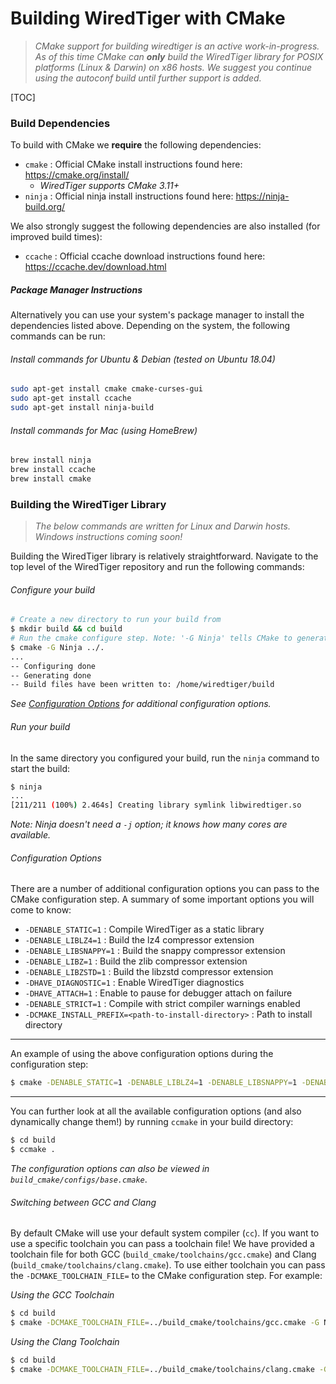 # Building WiredTiger with CMake
> *CMake support for building wiredtiger is an active work-in-progress. As of this time CMake can **only** build the WiredTiger library for POSIX platforms (Linux & Darwin) on x86 hosts. We suggest you continue using the autoconf build until further support is added.*

[TOC]

### Build Dependencies

To build with CMake we **require** the following dependencies:

* `cmake` : Official CMake install instructions found here: https://cmake.org/install/
  * *WiredTiger supports CMake 3.11+*
* `ninja` : Official ninja install instructions found here: https://ninja-build.org/

We also strongly suggest the following dependencies are also installed (for improved build times):

* `ccache` : Official ccache download instructions found here: https://ccache.dev/download.html

##### Package Manager Instructions

Alternatively you can use your system's package manager to install the dependencies listed above. Depending on the system, the following commands can be run:

###### Install commands for Ubuntu & Debian (tested on Ubuntu 18.04)

```bash
sudo apt-get install cmake cmake-curses-gui
sudo apt-get install ccache
sudo apt-get install ninja-build
```

###### Install commands for Mac (using HomeBrew)

```bash
brew install ninja
brew install ccache
brew install cmake
```



### Building the WiredTiger Library

> *The below commands are written for Linux and Darwin hosts. Windows instructions coming soon!*

Building the WiredTiger library is relatively straightforward. Navigate to the top level of the WiredTiger repository and run the following commands:

###### Configure your build

```bash
# Create a new directory to run your build from
$ mkdir build && cd build
# Run the cmake configure step. Note: '-G Ninja' tells CMake to generate a ninja build
$ cmake -G Ninja ../.
...
-- Configuring done
-- Generating done
-- Build files have been written to: /home/wiredtiger/build
```

*See [Configuration Options](#configuration-options) for additional configuration options.*

###### Run your build

In the same directory you configured your build, run the `ninja` command to start the build:

```bash
$ ninja
...
[211/211 (100%) 2.464s] Creating library symlink libwiredtiger.so
```

*Note: Ninja doesn't need a `-j` option; it knows how many cores are available.*

###### Configuration Options

There are a number of additional configuration options you can pass to the CMake configuration step. A summary of some important options you will come to know:

* `-DENABLE_STATIC=1` : Compile WiredTiger as a static library
* `-DENABLE_LIBLZ4=1` : Build the lz4 compressor extension
* `-DENABLE_LIBSNAPPY=1` : Build the snappy compressor extension
* `-DENABLE_LIBZ=1` : Build the zlib compressor extension
* `-DENABLE_LIBZSTD=1` : Build the libzstd compressor extension
* `-DHAVE_DIAGNOSTIC=1` : Enable WiredTiger diagnostics
* `-DHAVE_ATTACH=1` : Enable to pause for debugger attach on failure
* `-DENABLE_STRICT=1` : Compile with strict compiler warnings enabled
* `-DCMAKE_INSTALL_PREFIX=<path-to-install-directory>` : Path to install directory

---

An example of using the above configuration options during the configuration step:

```bash
$ cmake -DENABLE_STATIC=1 -DENABLE_LIBLZ4=1 -DENABLE_LIBSNAPPY=1 -DENABLE_LIBZ=1 -DENABLE_LIBZSTD=1 -DHAVE_DIAGNOSTIC=1 -DHAVE_ATTACH=1 -DENABLE_STRICT=1 -G Ninja ../.
```

---

You can further look at all the available configuration options (and also dynamically change them!) by running `ccmake` in your build directory:

```bash
$ cd build
$ ccmake .
```

*The configuration options can also be viewed in `build_cmake/configs/base.cmake`*.

###### Switching between GCC and Clang

By default CMake will use your default system compiler (`cc`). If you want to use a specific toolchain you can pass a toolchain file! We have provided a toolchain file for both GCC (`build_cmake/toolchains/gcc.cmake`) and Clang (`build_cmake/toolchains/clang.cmake`). To use either toolchain you can pass the `-DCMAKE_TOOLCHAIN_FILE=` to the CMake configuration step. For example:

*Using the GCC Toolchain*

```bash
$ cd build
$ cmake -DCMAKE_TOOLCHAIN_FILE=../build_cmake/toolchains/gcc.cmake -G Ninja ../.
```

*Using the Clang Toolchain*

```bash
$ cd build
$ cmake -DCMAKE_TOOLCHAIN_FILE=../build_cmake/toolchains/clang.cmake -G Ninja ../.
```
